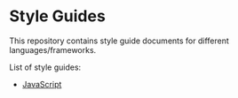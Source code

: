 # Style Guides

This repository contains style guide documents for different languages/frameworks.

List of style guides:

- [JavaScript](./JavaScript.md)
